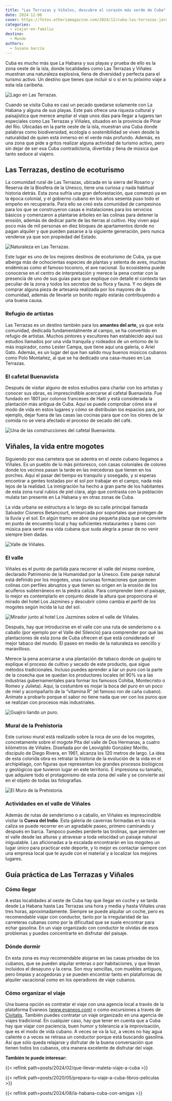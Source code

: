 ```yaml
---
title: "Las Terrazas y Viñales, descubre el corazón más verde de Cuba"
date: 2024-12-06
cover: https://fotos.etheriamagazine.com/2024/12/cuba-las-terrazas-jardines.jpg
categories: 
  - viajar-en-familia
destino: 
  - Mundo
authors: 
  - Susana García
---
```


Cuba es mucho más que La Habana y sus playas y prueba de ello es la zona oeste de la 
isla, donde localidades como Las Terrazas y Viñales muestran una naturaleza explosiva, 
llena de diversidad y perfecta para el turismo activo. Un destino que tienes que incluir 
sí o sí en tu próximo viaje a esta isla caribeña. 

![Lago en Las Terrazas.](https://fotos.etheriamagazine.com/2024/12/cuba-las-terrazas-embarcadero.jpg "Lago en Las Terrazas. © Susana García")

Cuando se visita Cuba es casi un pecado quedarse solamente con La Habana y alguna de sus 
playas. Este país ofrece una riqueza cultural y paisajística que merece ampliar el viaje 
unos días para llegar a lugares tan especiales como Las Terrazas y Viñales, situados en 
la provincia de Pinar del Río. Ubicadas en la parte oeste de la isla, muestran una Cuba 
donde palabras como biodiversidad, ecología o sostenibilidad se viven desde la 
naturalidad de quien está inmerso en el verde más profundo. Además, es una zona que pide 
a gritos realizar alguna actividad de turismo activo, pero sin dejar de ser esa Cuba 
contradictoria, divertida y llena de música que tanto seduce al viajero. 

## Las Terrazas, destino de ecoturismo

La comunidad rural de Las Terrazas, ubicada en la sierra del Rosario y Reserva de la 
Biosfera de la Unesco, tiene una curiosa y nada habitual historia detrás. Esta zona 
sufría una gran deforestación, que comenzó ya en la época colonial, y el gobierno cubano 
en los años sesenta puso todo el empeño en recuperarla. Para ello se creó esta comunidad 
de campesinos para los que se construyeron casas e instalaciones para los servicios 
básicos y comenzaron a plantarse árboles en las colinas para detener la erosión, además 
de dedicar parte de las tierras al cultivo. Hoy viven aquí poco más de mil personas en 
diez bloques de apartamentos donde no pagan alquiler y que pueden pasarse a la siguiente 
generación, pero nunca venderse ya que son propiedad del Estado. 

![Naturaleza en Las Terrazas.](https://fotos.etheriamagazine.com/2024/12/cuba-las-terrazas-jardines.jpg "Naturaleza en Las Terrazas. © Susana García")

Este lugar es uno de los mejores destinos de ecoturismo de Cuba, ya que alberga más de 
ochocientas especies de plantas y setenta de aves, muchas endémicas como el famoso 
tocororo, el ave nacional. Su ecosistema puede conocerse en el centro de interpretación 
y merece la pena contar con la presencia de uno de sus guías para que explique con 
detalle el contexto tan peculiar de la zona y todos los secretos de su flora y fauna. Y 
no dejes de comprar alguna pieza de artesanía realizada por los mayores de la comunidad, 
además de llevarte un bonito regalo estarás contribuyendo a una buena causa. 

### Refugio de artistas

Las Terrazas es un destino también para los **amantes del arte,** ya que esta comunidad, 
dedicada fundamentalmente al campo, se ha convertido en refugio de artistas. Muchos 
pintores y escultores han establecido aquí sus estudios llamados por una vida tranquila 
y rodeados de un entorno de lo más inspirador, como Lester Campa, que tiene aquí una 
galería, o Ariel Gato. Además, es un lugar del que han salido muy buenos músicos cubanos 
como Polo Montañez, al que se ha dedicado una casa-museo en Las Terrazas. 

### El cafetal Buenavista

Después de visitar alguno de estos estudios para charlar con los artistas y conocer sus 
obras, es imprescindible acercarse al cafetal Buenavista. Fue fundado en 1801 por 
colonos franceses de Haití y está considerada la plantación más antigua de Cuba. Aquí se 
puede comprobar cómo era el modo de vida en estos lugares y cómo se distribuían los 
espacios para, por ejemplo, dejar fuera de las casas las cocinas para que con los olores 
de la comida no se viera afectado el proceso de secado del café. 

![Una de las construcciones del cafetal Buenavista.](https://fotos.etheriamagazine.com/2024/12/cuba-las-terrazas-hacienda.jpg "Una de las construcciones del cafetal Buenavista. © Susana García")

## Viñales, la vida entre mogotes

Siguiendo por esa carretera que se adentra en el oeste cubano llegamos a Viñales. Es un 
pueblo de lo más pintoresco, con casas coloniales de colores donde los vecinos pasan la 
tarde en las mecedoras que tienen en los porches. Aquí el pasar del tiempo es tranquilo 
y sosegado, y si esperas encontrar a gentes tostadas por el sol por trabajar en el 
campo, nada más lejos de la realidad. La inmigración ha hecho a gran parte de los 
habitantes de esta zona rural rubios de piel clara, algo que contrasta con la población 
mulata tan presente en La Habana y en otras zonas de Cuba. 

La vida urbana se estructura a lo largo de su calle principal llamada Salvador Cisneros 
Betancourt, enmarcada por soportales que protegen de la lluvia y el sol. En algún tramo 
se abre una pequeña plaza que se convierte en punto de encuentro local y hay suficientes 
restaurantes y bares con música para sentir esa vida cubana que suda alegría a pesar de 
no venir siempre bien dadas. 

![Valle de Viñales.](https://fotos.etheriamagazine.com/2024/12/cuba-vinales-valle-hacienda.jpg "Valle de Viñales. © Susana García")

### El valle

Viñales es el punto de partida para recorrer el valle del mismo nombre, declarado 
Patrimonio de la Humanidad por la Unesco. Este paraje natural está definido por los 
mogotes, unas curiosas formaciones que parecen colinas con perfiles abruptos y que 
tienen su origen en la erosión de los acuíferos subterráneos en la piedra caliza. Para 
comprender bien el paisaje, lo mejor es contemplarlo en conjunto desde la altura que 
proporciona el mirado del hotel Los Jazmines y descubrir cómo cambia el perfil de los 
mogotes según incida la luz del sol. 

![Mirador junto al hotel Los Jazmines sobre el valle de Viñales.](https://fotos.etheriamagazine.com/2024/12/cuba-vinales-mirador-los-jazmines.jpg "Mirador junto al hotel Los Jazmines sobre el valle de Viñales. © Susana García")

Después, hay que introducirse en el valle con una ruta de senderismo o a caballo (por 
ejemplo por el Valle del Silencio) para comprender por qué las plantaciones de esta zona 
de Cuba ofrecen el que está considerado el mejor tabaco del mundo. El paseo en medio de 
la naturaleza es sencillo y maravilloso. 

Merece la pena acercarse a una plantación de tabaco donde un guajiro te explique el 
proceso de cultivo y secado de este producto, que sigue métodos tradicionales. Incluso 
puedes aprender a liar un puro con la parte de la cosecha que se quedan los productores 
locales (el 90% va a las industrias gubernamentales para formar los famosos Cohiba, 
Montecristo o Romeo y Julieta). Aquí, la costumbre es mojar la boca del puro en un poco 
de miel y acompañarlo de la “vitamina R” (el famoso ron de caña cubano). Anímate a 
probarlo porque el sabor no tiene nada que ver con los puros que se realizan con 
procesos más industriales. 

![Guajiro liando un puro.](https://fotos.etheriamagazine.com/2024/12/cuba-vinales-puros.jpg "Guajiro liando un puro. © Susana García")

### Mural de la Prehistoria

Este curioso mural está realizado sobre la roca de uno de los mogotes, concretamente 
sobre el mogote Pita del valle de Dos Hermanas, a cuatro kilómetros de Viñales. Diseñada 
por de Leovigildo González Morillo, discípulo de Diego Rivera, en 1961, alcanza los 120 
metros de largo. La idea de esta colorida obra es retratar la historia de la evolución 
de la vida en el archipiélago, con figuras que representan los grandes procesos 
biológicos y geológicos que tuvieron lugar en este territorio. E impresiona su tamaño, 
que adquiere todo el protagonismo de esta zona del valle y se convierte así en el objeto 
de todas las fotografías. 

![El Muro de la Prehistoria.](https://fotos.etheriamagazine.com/2024/12/cuba-las-terrazas-mural-prehistoria.jpg "El Muro de la Prehistoria. © Susana García")

### Actividades en el valle de Viñales

Además de rutas de senderismo o a caballo, en Viñales es imprescindible visitar la 
**Cueva del Indio**. Esta galería de cavernas formadas en la roca caliza se puede 
recorrer en un agradable paseo, primero caminando y después en barca. Tampoco puedes 
perderte las tirolinas, que permiten ver el valle desde las alturas y atravesar a toda 
velocidad un paisaje natural inigualable. Las aficionadas a la escalada encontrarán en 
los mogotes un lugar único para practicar este deporte, y lo mejor es contactar siempre 
con una empresa local que te ayude con el material y a localizar los mejores lugares. 

## Guía práctica de Las Terrazas y Viñales

### Cómo llegar

A estas localidades al oeste de Cuba hay que llegar en coche y se tarda desde La Habana 
hasta Las Terrazas una hora y media y hasta Viñales unas tres horas, aproximadamente. 
Siempre se puede alquilar un coche, pero es recomendable viajar con conductor, tanto por 
la irregularidad de las carreteras cubanas como por la dificultad que se suele encontrar 
para echar gasolina. En un viaje organizado con conductor te olvidas de esos problemas y 
puedes concentrarte en disfrutar del paisaje. 

### Dónde dormir

En esta zona es muy recomendable alojarse en las casas privadas de los cubanos, que se 
pueden alquilar enteras o por habitaciones, y que llevan incluidos el desayuno y la 
cena. Son muy sencillas, con muebles antiguos, pero limpias y acogedoras y se pueden 
encontrar tanto en plataformas de alquiler vacacional como en los operadores de viaje 
cubanos. 

### Cómo organizar el viaje

Una buena opción es contratar el viaje con una agencia local a través de la plataforma 
Evaneos (www.evaneos.com) o como excursiones a través de 
[Civitatis](https://www.civitatis.com/es/?aid=10211). También puedes contratar un viaje 
organizado en una agencia de viajes tradicional. En cualquier caso, hay que tener en 
cuenta que a Cuba hay que viajar con paciencia, buen humor y tolerancia a la 
improvisación, que es el modo de vida cubano. A veces se va la luz, a veces no hay agua 
caliente o a veces se retrasa un conductor porque está buscando gasolina. Así que sólo 
queda relajarse y disfrutar de la buena conversación que tienen todos los cubanos, otra 
manera excelente de disfrutar del viaje. 

**También te puede interesar:** 

{{< reflink path=posts/2024/02/que-llevar-maleta-viaje-a-cuba >}} 

{{< reflink path=posts/2020/05/prepara-tu-viaje-a-cuba-libros-peliculas >}} 

{{< reflink path=posts/2024/08/la-habana-cuba-con-amigas >}}
